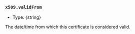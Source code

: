 ### `x509.validFrom`

<!-- YAML
added: v15.6.0
-->

* Type: {string}

The date/time from which this certificate is considered valid.
